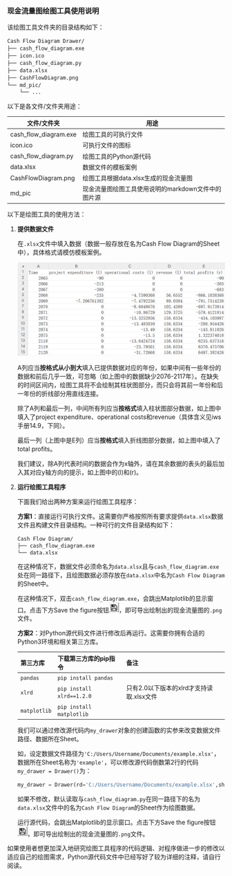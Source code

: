 ### 现金流量图绘图工具使用说明

该绘图工具文件夹的目录结构如下：

```bash
Cash Flow Diagram Drawer/
├── cash_flow_diagram.exe
├── icon.ico
├── cash_flow_diagram.py
├── data.xlsx
├── CashFlowDiagram.png
└── md_pic/
    └── ...
```

以下是各文件/文件夹用途：

| 文件/文件夹                    | 用途                                                   |
| ------------------------------ | ------------------------------------------------------ |
| cash_flow_diagram.exe          | 绘图工具的可执行文件                                   |
| icon.ico                       | 可执行文件的图标                                       |
| cash_flow_diagram.py           | 绘图工具的Python源代码                                 |
| data.xlsx                      | 数据文件的模板案例                                     |
| CashFlowDiagram.png            | 绘图工具根据data.xlsx生成的现金流量图                  |
| md_pic                         | 现金流量图绘图工具使用说明的markdown文件中的图片源     |

以下是绘图工具的使用方法：

1. **提供数据文件**

   在`.xlsx`文件中填入数据（数据一般存放在名为Cash Flow Diagram的Sheet中），具体格式请模仿模板案例。

   <img src="md_pic/data.png" alt="img" style="zoom:50%;" />

   A列应当**按格式从小到大**填入已提供数据对应的年份，如果中间有一些年份的数据和前后几乎一致，可忽略（如上图中的数据缺少2076-2117年）。在缺失的时间区间内，绘图工具将不会绘制其柱状图部分，而只会将其前一年份和后一年份的折线部分用直线连接。

   除了A列和最后一列，中间所有列应当**按格式**填入柱状图部分数据，如上图中填入了project expenditure、operational costs和revenue（具体含义见iws手册14.9，下同）。

   最后一列（上图中是E列）应当**按格式**填入折线图部分数据，如上图中填入了total profits。

   我们建议，除A列代表时间的数据会作为x轴外，请在其余数据的表头的最后加入其对应y轴方向的提示，如上图中的(l)和(r)。

2. **运行绘图工具程序**

   下面我们给出两种方案来运行绘图工具程序：

   **方案1**：直接运行可执行文件。这需要你严格按照所有要求提供`data.xlsx`数据文件且构建文件目录结构。一种可行的文件目录结构如下：

   ```dash
   Cash Flow Diagram/
   ├── cash_flow_diagram.exe
   └── data.xlsx
   ```

   在这种情况下，数据文件必须命名为`data.xlsx`且与`cash_flow_diagram.exe`处在同一路径下，且绘图数据必须存放在`data.xlsx`中名为`Cash Flow Diagram`的Sheet中。

   在这种情况下，双击`cash_flow_diagram.exe`，会跳出Matplotlib的显示窗口。点击下方Save the figure按钮<img src="md_pic/Save the figure.png" alt="img" style="zoom:50%;" />，即可导出绘制出的现金流量图的`.png`文件。

   **方案2**：对Python源代码文件进行修改后再运行。这需要你拥有合适的Python3环境和相关第三方库。

   | 第三方库     | 下载第三方库的pip指令     | 备注                                     |
   | ------------ | ------------------------- | ---------------------------------------- |
   | `pandas`     | `pip install pandas`      |                                          |
   | `xlrd`       | `pip install xlrd==1.2.0` | 只有2.0以下版本的xlrd才支持读取.xlsx文件 |
   | `matplotlib` | `pip install matplotlib`  |                                          |

   我们可以通过修改源代码内`my_drawer`对象的创建函数的实参来改变数据文件路径、数据所在Sheet。

   如，设定数据文件路径为`'C:/Users/Username/Documents/example.xlsx'`，数据所在Sheet名称为`'example'`，可以修改源代码倒数第2行的代码`my_drawer = Drawer()`为：

   ```python
   my_drawer = Drawer(rd='C:/Users/Username/Documents/example.xlsx',sheet_name='example')
   ```

   如果不修改，默认读取与`cash_flow_diagram.py`在同一路径下的名为`data.xlsx`文件中的名为`Cash Flow Diagram`的Sheet作为绘图数据。

   运行源代码，会跳出Matplotlib的显示窗口。点击下方Save the figure按钮<img src="md_pic/Save the figure.png" alt="img" style="zoom:50%;" />，即可导出绘制出的现金流量图的`.png`文件。

如果使用者想更加深入地研究绘图工具程序的代码逻辑、对程序做进一步的修改以适应自己的绘图需求，Python源代码文件中已经写好了较为详细的注释，请自行阅读。

